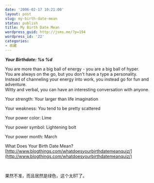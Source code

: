 ```yaml
---
date: '2006-02-17 10:21:00'
layout: post
slug: my-birth-date-mean
status: publish
title: My Birth Date Mean
wordpress_guid: http://jsms.me/?p=194
wordpress_id: '22'
categories:
- 收藏
---
```


***Your Birthdate: %s %d***




  
You are more than a big ball of energy - you are a big ball of hyper.  
You are always on the go, but you don't have a type a personality.  
Instead of channeling your energy into work, you instead go for fun and adventure.  
Witty and verbal, you can have an interesting conversation with anyone.




Your strength: Your larger than life imagination




Your weakness: You tend to be pretty scattered




Your power color: Lime




Your power symbol: Lightening bolt




Your power month: March




  
What Does Your Birth Date Mean?  
[http://www.blogthings.com/whatdoesyourbirthdatemeanquiz/](http://www.blogthings.com/whatdoesyourbirthdatemeanquiz/)




 




果然不准，而且居然是绿色，这个太BT了。
